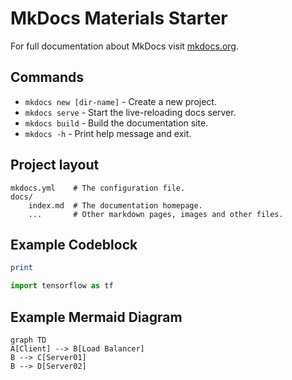 # MkDocs Materials Starter

For full documentation about MkDocs visit [mkdocs.org](https://www.mkdocs.org).

## Commands

* `mkdocs new [dir-name]` - Create a new project.
* `mkdocs serve` - Start the live-reloading docs server.
* `mkdocs build` - Build the documentation site.
* `mkdocs -h` - Print help message and exit.

## Project layout

    mkdocs.yml    # The configuration file.
    docs/
        index.md  # The documentation homepage.
        ...       # Other markdown pages, images and other files.

## Example Codeblock
```rb
print
```

```py
import tensorflow as tf
```

## Example Mermaid Diagram
```mermaid
graph TD
A[Client] --> B[Load Balancer]
B --> C[Server01]
B --> D[Server02]
```
